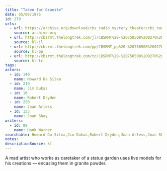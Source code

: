 ```yaml
---
title: "Taken for Granite"
date: 05/08/1975
id: 270
urls: 
  - url: https://archive.org/download/cbs_radio_mystery_theater/cbs_radio_mystery_theater-0251-0300.zip/cbs_radio_mystery_theater-0251-0300%2Fcbsrmt_0270_taken_for_granite.mp3
    source: archive-org
  - url: http://cbsrmt.thelongtrek.com/jl/CBSRMT%20-%20750508%200270%20Taken%20For%20Granite_jl.mp3
    source: kl-jl
  - url: http://cbsrmt.thelongtrek.com/pp/CBSRMT_pp%20-%20750508%200270%20Taken%20for%20Granite.mp3
    source: kl-pp
  - url: http://cbsrmt.thelongtrek.com/tc/CBSRMT%20-%20750508%200270%20Taken%20for%20Granite_tc.mp3
    source: kl-tc
tags: 
actors:  
  - id: 140
    name: Howard Da Silva  
  - id: 219
    name: Jim Dukas  
  - id: 16
    name: Robert Dryden  
  - id: 220
    name: Joan Arless  
  - id: 155
    name: Joan Shay
writers:  
  - id: 89
    name: Hank Warner
searchable: Howard Da Silva,Jim Dukas,Robert Dryden,Joan Arless,Joan Shay Hank Warner
notes: 
descriptionSource: kf
---
```

A mad artist who works as caretaker of a statue garden uses live models for his creations — encasing them in granite powder.